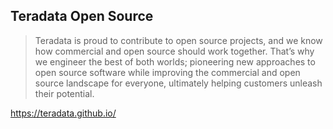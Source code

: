 ## Teradata Open Source

> Teradata is proud to contribute to open source projects, and we know how commercial and open source should work together. That’s why we engineer the best of both worlds; pioneering new approaches to open source software while improving the commercial and open source landscape for everyone, ultimately helping customers unleash their potential.

https://teradata.github.io/
